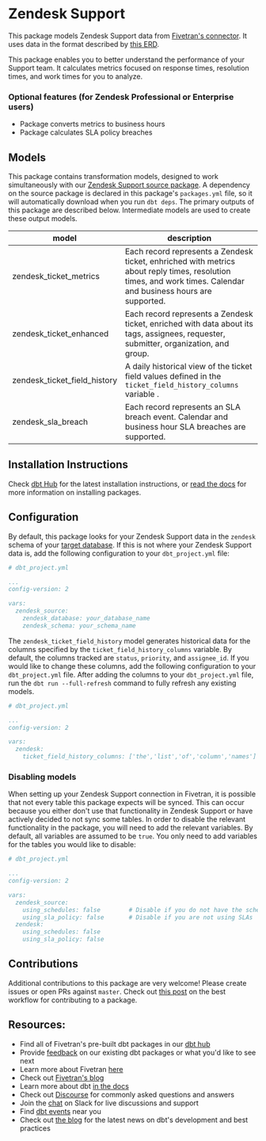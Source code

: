 # Zendesk Support

This package models Zendesk Support data from [Fivetran's connector](https://fivetran.com/docs/applications/zendesk). It uses data in the format described by [this ERD](https://docs.google.com/presentation/d/1AQv77L9WlDXqRS0gkdQTmg1HSUo-Znlcoq7CHg0JrP8).

This package enables you to better understand the performance of your Support team. It calculates metrics focused on response times, resolution times, and work times for you to analyze. 

### Optional features (for Zendesk Professional or Enterprise users)
- Package converts metrics to business hours
- Package calculates SLA policy breaches

## Models

This package contains transformation models, designed to work simultaneously with our [Zendesk Support source package](https://github.com/fivetran/dbt_zendesk_source). A dependency on the source package is declared in this package's `packages.yml` file, so it will automatically download when you run `dbt deps`. The primary outputs of this package are described below. Intermediate models are used to create these output models.

| **model**                    | **description**                                                                                                                                                 |
| ---------------------------- | --------------------------------------------------------------------------------------------------------------------------------------------------------------- |
| zendesk_ticket_metrics       | Each record represents a Zendesk ticket, enhriched with metrics about reply times, resolution times, and work times.  Calendar and business hours are supported.  |
| zendesk_ticket_enhanced      | Each record represents a Zendesk ticket, enriched with data about its tags, assignees, requester, submitter, organization, and group.                           |
| zendesk_ticket_field_history | A daily historical view of the ticket field values defined in the `ticket_field_history_columns` variable .                                                        |
| zendesk_sla_breach           | Each record represents an SLA breach event. Calendar and business hour SLA breaches are supported.                                                              |

## Installation Instructions
Check [dbt Hub](https://hub.getdbt.com/) for the latest installation instructions, or [read the docs](https://docs.getdbt.com/docs/package-management) for more information on installing packages.

## Configuration
By default, this package looks for your Zendesk Support data in the `zendesk` schema of your [target database](https://docs.getdbt.com/docs/running-a-dbt-project/using-the-command-line-interface/configure-your-profile). If this is not where your Zendesk Support data is, add the following configuration to your `dbt_project.yml` file:

```yml
# dbt_project.yml

...
config-version: 2

vars:
  zendesk_source:
    zendesk_database: your_database_name
    zendesk_schema: your_schema_name 
```

The `zendesk_ticket_field_history` model generates historical data for the columns specified by the `ticket_field_history_columns` variable. By default, the columns tracked are `status`, `priority`, and `assignee_id`.  If you would like to change these columns, add the following configuration to your `dbt_project.yml` file.  After adding the columns to your `dbt_project.yml` file, run the `dbt run --full-refresh` command to fully refresh any existing models.

```yml
# dbt_project.yml

...
config-version: 2

vars:
  zendesk:
    ticket_field_history_columns: ['the','list','of','column','names']
```

### Disabling models

When setting up your Zendesk Support connection in Fivetran, it is possible that not every table this package expects will be synced. This can occur because you either don't use that functionality in Zendesk Support or have actively decided to not sync some tables. In order to disable the relevant functionality in the package, you will need to add the relevant variables. By default, all variables are assumed to be `true`. You only need to add variables for the tables you would like to disable:  

```yml
# dbt_project.yml

...
config-version: 2

vars:
  zendesk_source:
    using_schedules: false        # Disable if you do not have the schedule and ticket_schedule tables, or if you do not want metrics reported in business hours
    using_sla_policy: false       # Disable if you are not using SLAs 
  zendesk:
    using_schedules: false
    using_sla_policy: false
```

## Contributions

Additional contributions to this package are very welcome! Please create issues
or open PRs against `master`. Check out 
[this post](https://discourse.getdbt.com/t/contributing-to-a-dbt-package/657) 
on the best workflow for contributing to a package.

## Resources:
- Find all of Fivetran's pre-built dbt packages in our [dbt hub](https://hub.getdbt.com/fivetran/)
- Provide [feedback](https://www.surveymonkey.com/r/DQ7K7WW) on our existing dbt packages or what you'd like to see next
- Learn more about Fivetran [here](https://fivetran.com/docs)
- Check out [Fivetran's blog](https://fivetran.com/blog)
- Learn more about dbt [in the docs](https://docs.getdbt.com/docs/introduction)
- Check out [Discourse](https://discourse.getdbt.com/) for commonly asked questions and answers
- Join the [chat](http://slack.getdbt.com/) on Slack for live discussions and support
- Find [dbt events](https://events.getdbt.com) near you
- Check out [the blog](https://blog.getdbt.com/) for the latest news on dbt's development and best practices
